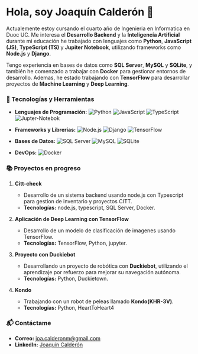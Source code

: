 # Hola, soy **Joaquín Calderón** 👋

Actualemente estoy cursando el cuarto año de Ingenieria en Informatica en Duoc UC. Me interesa el **Desarrollo Backend** y la **Inteligencía Artificial** durante mi educación he trabajado con lenguajes como **Python**, **JavaScript (JS)**, **TypeScript (TS)** y **Jupiter Notebook**, utilizando frameworks como **Node.js** y **Django**.

Tengo experiencia en bases de datos como **SQL Server**, **MySQL** y **SQLite**, y también he comenzado a trabajar con **Docker** para gestionar entornos de desarrollo. Ademas, he estado trabajando con **TensorFlow** para desarrollar proyectos de **Machine Learning** y **Deep Learning**.

### 🔧 Tecnologías y Herramientas
- **Lenguajes de Programación:** 
  ![Python](https://img.shields.io/badge/Python-blue)
  ![JavaScript](https://img.shields.io/badge/JavaScript-yellow)
  ![TypeScript](https://img.shields.io/badge/TypeScript-blue)
  ![Jupter-Notebok](https://img.shields.io/badge/Jupyter%20Notebook-orange)
  
- **Frameworks y Librerías:**
  ![Node.js](https://img.shields.io/badge/Node.js-green)
  ![Django](https://img.shields.io/badge/Django-purple)
  ![TensorFlow](https://img.shields.io/badge/TensorFlow-orange)

- **Bases de Datos:**
  ![SQL Server](https://img.shields.io/badge/SQL%20Server-gray)
  ![MySQL](https://img.shields.io/badge/MySQL-orange)
  ![SQLite](https://img.shields.io/badge/SQLite-brown)

- **DevOps:**
  ![Docker](https://img.shields.io/badge/Docker-blue)

### 📚 Proyectos en progreso
1. **Citt-check**
   - Desarrollo de un sistema backend usando node.js con Typescript para gestion de inventario y proyectos CITT.
   - **Tecnologías:** node.js, typescript, SQL Server, Docker.

2. **Aplicación de Deep Learning con TensorFlow**
   - Desarrollo de un modelo de clasificación de imagenes usando TensorFlow.
   - **Tecnologías:** TensorFlow, Python, jupyter.

3. **Proyecto con Duckiebot**
    - Desarrollando un proyecto de robótica con **Duckiebot**, utilizando el aprendizaje por refuerzo para mejorar su navegación autónoma.
    - **Tecnologías:** Python, Duckietown.
 
4. **Kondo**
    - Trabajando con un robot de peleas llamado **Kondo(KHR-3V)**.
    - **Tecnologías:** Python, HeartToHeart4

### 📬 Contáctame
- **Correo:** [joa.calderonm@gmail.com](mailto:joa.calderonm@gmail.com)
- **LinkedIn:** [Joaquín Calderón](https://www.linkedin.com/in/joa-calderonm-informatico/)
